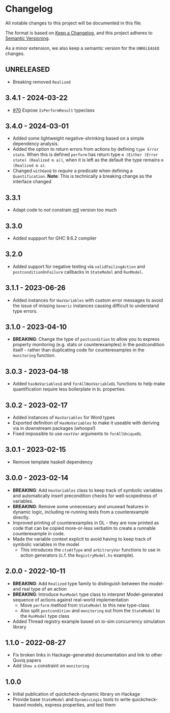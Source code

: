 # Changelog

All notable changes to this project will be documented in this file.

The format is based on [Keep a Changelog](https://keepachangelog.com/en/1.0.0/), and this project adheres to  [Semantic Versioning](https://semver.org/).

As a minor extension, we also keep a semantic version for the `UNRELEASED`
changes.

## UNRELEASED

* Breaking removed `Realized`

## 3.4.1 - 2024-03-22

* [#70](https://github.com/input-output-hk/quickcheck-dynamic/pull/70) Expose `IsPerformResult` typeclass

## 3.4.0 - 2024-03-01

* Added some lightweight negative-shrinking based on a simple dependency analysis.
* Added the option to return errors from actions by defining `type Error state`.
  When this is defined `perform` has return type `m (Either (Error state) (Realized m a))`,
  when it is left as the default the type remains `m (Realized m a)`.
* Changed `withGenQ` to _require_ a predicate when defining a `Quantification`. **Note**: This is technically a breaking change as the interface changed

## 3.3.1

* Adapt code to _not_ constrain [mtl](https://hackage.haskell.org/package/mtl) version too much

## 3.3.0

* Added suppport for GHC 9.6.2 compiler

## 3.2.0

* Added support for negative testing via `validFailingAction` and `postconditionOnFailure`
  callbacks in `StateModel` and `RunModel`.

## 3.1.1 - 2023-06-26

* Added instances for `HasVariables` with custom error messages to avoid the issue of
  missing `Generic` instances causing difficult to understand type errors.

## 3.1.0 - 2023-04-10

* **BREAKING**: Change the type of `postcondition` to allow you to
  express property monitoring (e.g. stats or counterexamples) in the
  postcondition itself - rather than duplicating code for counterexamples
  in the `monitoring` function.

## 3.0.3 - 2023-04-18

* Added `hasNoVariablesQ` and `forAllNonVariableDL` functions to help make
  quantification require less boilerplate in `DL` properties.

## 3.0.2 - 2023-02-17

* Added instances of `HasVariables` for Word types
* Exported definition of `HasNoVariables` to make it useable
  with deriving via in downstream packages (whoops!)
* Fixed impossible to use `nextVar` arguments to `forAllUniqueDL`

## 3.0.1 - 2023-02-15

* Remove template haskell dependency

## 3.0.0 - 2023-02-14

* **BREAKING**: Add `HasVariables` class to keep track of symbolic variables and automatically insert precondition
  checks for well-scopedness of variables.
* **BREAKING**: Remove some unnecessary and unusead features in dynamic logic, including re-running tests from a
  counterexample directly.
* Improved printing of counterexamples in DL - they are now printed as code that can be copied more-or-less verbatim to
  create a runnable counterexample in code.
* Made the variable context explicit to avoid having to keep track of symbolic variables in the model
  * This introduces the `ctxAtType` and `arbitraryVar` functions to use in action generators (c.f. the
  `RegistryModel.hs` example).

## 2.0.0 - 2022-10-11

* **BREAKING**: Add `Realized` type family to distinguish between the model- and real type of an action
* **BREAKING**: Introduce `RunModel` type class to interpret Model-generated sequence of actions against real-world implementation
  * Move `perform` method from `StateModel` to this new type-class
  * Also split `postcondition` and `monitoring` out from the `StateModel` to the `RunModel` type class
* Added Thread registry example based on io-sim concurrency simulation library

## 1.1.0 - 2022-08-27

* Fix broken links in Hackage-generated documentation and link to other Quviq papers
* Add `Show a` constraint on `monitoring`

## 1.0.0

* Initial publication of quickcheck-dynamic library on Hackage
* Provide base `StateModel` and `DynamicLogic` tools to write quickcheck-based models, express properties, and test them
